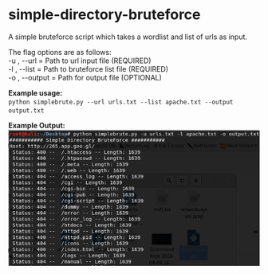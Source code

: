 # simple-directory-bruteforce

A simple bruteforce script which takes a wordlist and list of urls as input.    

The flag options are as follows:  
-u , --url = Path to url input file (REQUIRED)  
-l , --list = Path to bruteforce list file (REQUIRED)  
-o , --output = Path for output file (OPTIONAL)  

**Example usage:**  
`python simplebrute.py --url urls.txt --list apache.txt --output output.txt`  

**Example Output:**  
![Example](example.png)  
